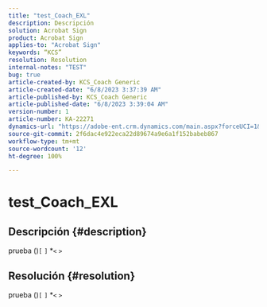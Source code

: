```yaml
---
title: "test_Coach_EXL"
description: Descripción
solution: Acrobat Sign
product: Acrobat Sign
applies-to: "Acrobat Sign"
keywords: “KCS”
resolution: Resolution
internal-notes: "TEST"
bug: true
article-created-by: KCS_Coach Generic
article-created-date: "6/8/2023 3:37:39 AM"
article-published-by: KCS_Coach Generic
article-published-date: "6/8/2023 3:39:04 AM"
version-number: 1
article-number: KA-22271
dynamics-url: "https://adobe-ent.crm.dynamics.com/main.aspx?forceUCI=1&pagetype=entityrecord&etn=knowledgearticle&id=a56d31cc-ad05-ee11-8f6e-6045bd0065b6"
source-git-commit: 2f6dac4e922eca22d89674a9e6a1f152babeb867
workflow-type: tm+mt
source-wordcount: '12'
ht-degree: 100%

---
```


# test_Coach_EXL

## Descripción {#description}

prueba ()`[` `]` \*`<` `>`

## Resolución {#resolution}


prueba ()`[` `]` \*`<` `>`
